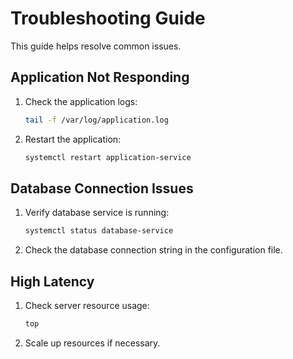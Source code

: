 # Troubleshooting Guide

This guide helps resolve common issues.

## Application Not Responding
1. Check the application logs:
   ```bash
   tail -f /var/log/application.log
   ```
2. Restart the application:
   ```bash
   systemctl restart application-service
   ```

## Database Connection Issues
1. Verify database service is running:
   ```bash
   systemctl status database-service
   ```
2. Check the database connection string in the configuration file.

## High Latency
1. Check server resource usage:
   ```bash
   top
   ```
2. Scale up resources if necessary.
